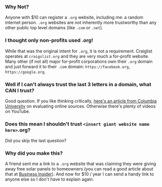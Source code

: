 ### Why Not?

Anyone with $10 can register a `.org` website, including me: a random internet person. `.org` websites are not inherently more trustworthy than any other public top level domains (like `.com` or `.net`).

### I thought only non-profits used .org!

While that was the original intent for `.org`, it is not a requirement. Craiglist operates at `craigslist.org` and they are very much a for-profit website. Many other (if not all) major for-profit corporations own their `.org` domain and just forward it to their `.com` domain: `https://facebook.org`, `https://google.org`.

### Well if I can't always trust the last 3 letters in a domain, what CAN I trust?

Good question. If you like thinking critically, [here's an article from Columbia University](https://library.columbia.edu/libraries/undergraduate/evaluating_web.html) on evaluating online sources. Otherwise there's plenty of videos on YouTube.

### Does this mean I shouldn't trust `<insert giant website name here>`.org?

Did you skip the last question?

### Why did you make this?

A friend sent me a link to a `.org` website that was claiming they were giving away free solar panels to homeowners (you can read a good article about that at [Business Insider](https://www.businessinsider.com/misleading-solar-ads-spread-coronavirus-upends-door-to-door-sales-2020-5)). And now for $10 / year I can send a handy link to anyone else so I don't have to explain again.
